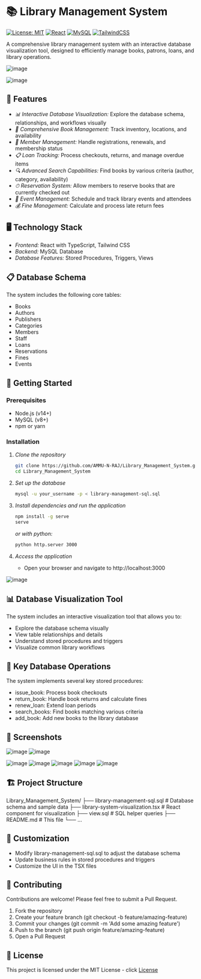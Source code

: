 # 📚 Library Management System

[![License: MIT](https://img.shields.io/badge/License-MIT-blue.svg)](https://opensource.org/licenses/MIT)
[![React](https://img.shields.io/badge/React-18.x-61DAFB.svg?logo=react)](https://reactjs.org/)
[![MySQL](https://img.shields.io/badge/MySQL-8.x-4479A1.svg?logo=mysql&logoColor=white)](https://www.mysql.com/)
[![TailwindCSS](https://img.shields.io/badge/Tailwind-3.x-38B2AC.svg?logo=tailwind-css&logoColor=white)](https://tailwindcss.com/)

A comprehensive library management system with an interactive database visualization tool, designed to efficiently manage books, patrons, loans, and library operations.

![image](https://github.com/user-attachments/assets/a833dc66-7921-4db1-b697-9866fd2e39cf)

![image](https://github.com/user-attachments/assets/9711d724-1f98-4e21-9ae6-7b545726df0f)


## 🌟 Features

- *📊 Interactive Database Visualization:* Explore the database schema, relationships, and workflows visually
- *📝 Comprehensive Book Management:* Track inventory, locations, and availability
- *👥 Member Management:* Handle registrations, renewals, and membership status
- *📋 Loan Tracking:* Process checkouts, returns, and manage overdue items
- *🔍 Advanced Search Capabilities:* Find books by various criteria (author, category, availability)
- *⏱ Reservation System:* Allow members to reserve books that are currently checked out
- *📅 Event Management:* Schedule and track library events and attendees
- *💰 Fine Management:* Calculate and process late return fees

## 🖥 Technology Stack

- *Frontend:* React with TypeScript, Tailwind CSS
- *Backend:* MySQL Database
- *Database Features:* Stored Procedures, Triggers, Views

## 📋 Database Schema

The system includes the following core tables:
- Books
- Authors
- Publishers
- Categories
- Members
- Staff
- Loans
- Reservations
- Fines
- Events

## 🚀 Getting Started

### Prerequisites

- Node.js (v14+)
- MySQL (v8+)
- npm or yarn

### Installation

1. *Clone the repository*
   ```bash
   git clone https://github.com/AMMU-N-RAJ/Library_Management_System.git
   cd Library_Management_System
   ```

2. *Set up the database*
   ```bash
   mysql -u your_username -p < library-management-sql.sql
   ```

3. *Install dependencies and run the application*
   ```bash
   npm install -g serve
   serve
   ```
   *or with python:*
   
   ```bash
   python http.server 3000
   ```

4. *Access the application*
   - Open your browser and navigate to http://localhost:3000
     
![image](https://github.com/user-attachments/assets/6f65303c-4ca6-4fd1-8b93-875151137da3)

## 📊 Database Visualization Tool

The system includes an interactive visualization tool that allows you to:

- Explore the database schema visually
- View table relationships and details
- Understand stored procedures and triggers
- Visualize common library workflows

## 🧰 Key Database Operations

The system implements several key stored procedures:

- issue_book: Process book checkouts
- return_book: Handle book returns and calculate fines
- renew_loan: Extend loan periods
- search_books: Find books matching various criteria
- add_book: Add new books to the library database

## 📸 Screenshots
![image](https://github.com/user-attachments/assets/fc6733d2-d260-43ea-8ec0-481652117024)
![image](https://github.com/user-attachments/assets/a150bb29-aeff-4638-b06f-091db5e45241)

![image](https://github.com/user-attachments/assets/954c264f-cd14-456a-b421-21f0cb8c55da)
![image](https://github.com/user-attachments/assets/e2559773-cd2a-4cc2-95c7-3c898b3e0fd6)
![image](https://github.com/user-attachments/assets/75d9b0e0-00f0-4567-9b55-e3c234ecc071)
![image](https://github.com/user-attachments/assets/cc6a64bc-161e-4c3c-9825-116d77bf900f)
![image](https://github.com/user-attachments/assets/88b9fe1f-0913-4ee1-a268-2fe7eac7ff2a)


## 🏗 Project Structure


Library_Management_System/
├── library-management-sql.sql    # Database schema and sample data
├── library-system-visualization.tsx  # React component for visualization
├── view.sql                      # SQL helper queries
├── README.md                     # This file
└── ...


## 🔧 Customization

- Modify library-management-sql.sql to adjust the database schema
- Update business rules in stored procedures and triggers
- Customize the UI in the TSX files

## 🤝 Contributing

Contributions are welcome! Please feel free to submit a Pull Request.

1. Fork the repository
2. Create your feature branch (git checkout -b feature/amazing-feature)
3. Commit your changes (git commit -m 'Add some amazing feature')
4. Push to the branch (git push origin feature/amazing-feature)
5. Open a Pull Request

## 📜 License

This project is licensed under the MIT License - click [License](https://github.com/AMMU-N-RAJ/Library_Mangement_System/blob/main/LICENSE)


